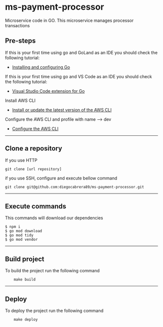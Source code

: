 # ms-payment-processor

Microservice code in GO. This microservice manages processor transactions

## Pre-steps
If this is your first time using go and GoLand as an IDE you should check the following tutorial:
*   [Installing and configuring Go](https://go.dev/doc/install)

If this is your first time using go and VS Code as an IDE you should check the following tutorial:
*   [Visual Studio Code extension for Go](https://learn.microsoft.com/en-us/azure/developer/go/configure-visual-studio-code)

Install AWS CLI
*   [Install or update the latest version of the AWS CLI](https://docs.aws.amazon.com/es_es/cli/latest/userguide/getting-started-install.html)

Configure the AWS CLI and profile with name --> dev
*   [Configure the AWS CLI](https://docs.aws.amazon.com/cli/latest/userguide/cli-chap-configure.html)

---

## Clone a repository

If you use HTTP
```shel 
git clone [url repository]
```

if you use SSH, configure and execute bellow command
```shell
git clone git@github.com:diegocabrera89/ms-payment-processor.git
```
---

## Execute commands

This commands will download our dependencies

```shel
$ npm i
$ go mod download
$ go mod tidy
$ go mod vendor
```

---

## Build project
To build the project run the following command
```shel
    make build
```
---

## Deploy

To deploy the project run the following command
```shel
    make deploy
```
